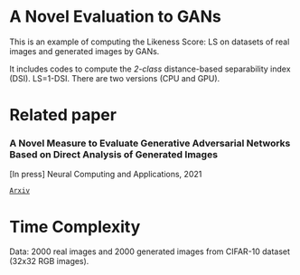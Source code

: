 A Novel Evaluation to GANs
=============
This is an example of computing the Likeness Score: LS on datasets of real images and generated images by GANs.

It includes codes to compute the *2-class* distance-based separability index (DSI). LS=1-DSI. There are two versions (CPU and GPU).

Related paper
=============
### A Novel Measure to Evaluate Generative Adversarial Networks Based on Direct Analysis of Generated Images

[In press] Neural Computing and Applications, 2021

[`Arxiv`](https://arxiv.org/abs/2002.12345)

Time Complexity
=============
Data: 2000 real images and 2000 generated images from CIFAR-10 dataset (32x32 RGB images).
